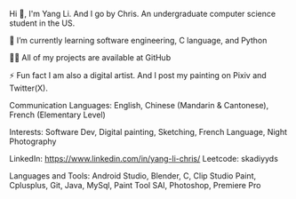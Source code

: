 Hi 👋, I'm Yang Li. And I go by Chris.
An undergraduate computer science student in the US.

🌱 I’m currently learning software engineering, C language, and Python

👨‍💻 All of my projects are available at GitHub

⚡ Fun fact I am also a digital artist. And I post my painting on Pixiv and Twitter(X).

Communication Languages: English, Chinese (Mandarin & Cantonese), French (Elementary Level)

Interests: Software Dev, Digital painting, Sketching, French Language, Night Photography

LinkedIn: https://www.linkedin.com/in/yang-li-chris/
Leetcode: skadiyyds

Languages and Tools: Android Studio, Blender, C, Clip Studio Paint, Cplusplus, Git, Java, MySql, Paint Tool SAI, Photoshop, Premiere Pro
